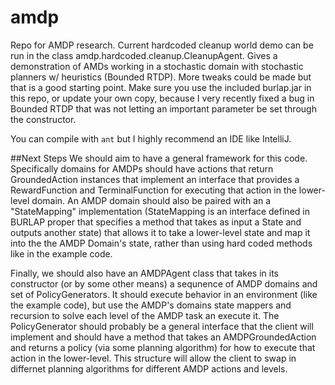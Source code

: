 # amdp
Repo for AMDP research. Current hardcoded cleanup world demo can be run in the class amdp.hardcoded.cleanup.CleanupAgent. 
Gives a demonstration of AMDs working in a stochastic domain with stochastic planners w/ heuristics (Bounded RTDP).
More tweaks could be made but that is a good starting point. Make sure you use the included burlap.jar in this repo, or update your own copy,
because I very recently fixed a bug in Bounded RTDP that was not letting an important parameter be set through the constructor.

You can compile with `ant` but I highly recommend an IDE like IntelliJ.

##Next Steps
We should aim to have a general framework for this code. 
Specifically domains for AMDPs should have actions that return GroundedAction instances that implement an interface that provides a 
RewardFunction and TerminalFunction for executing that action in the lower-level domain. 
An AMDP domain should also be paired with an a "StateMapping" implementation 
(StateMapping is an interface defined in BURLAP proper that specifies a method that takes as input a State and outputs another state) 
that allows it to take a lower-level state and map it into the the AMDP Domain's state, 
rather than using hard coded methods like in the example code.

Finally, we should also have an AMDPAgent class that takes in its constructor (or by some other means) a sequnence of 
AMDP domains and set of PolicyGenerators. It should execute behavior in an environment (like the example code), 
but use the AMDP's domains state mappers and recursion to solve each level of the AMDP task an execute it. The PolicyGenerator should probably
be a general interface that the client will implement and should have a method that takes an AMDPGroundedAction and returns a policy 
(via some planning algorithm) for how to execute that action in the lower-level. This structure will allow the client to swap in
differnet planning algorithms for different AMDP actions and levels.
